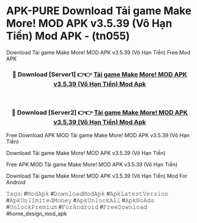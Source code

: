 # APK-PURE Download Tải game Make More! MOD APK v3.5.39 (Vô Hạn Tiền) Mod APK - (tn055)
Download Tải game Make More! MOD APK v3.5.39 (Vô Hạn Tiền) Free Mod APK

<div align="center">
<h3>🔴 Download [Server1] 👉👉 <a href="https://apk-comot.site?title=Tải_game_Make_More!_MOD_APK_v3.5.39_(Vô_Hạn_Tiền)">Tải game Make More! MOD APK v3.5.39 (Vô Hạn Tiền) Mod Apk</a></h3><br>

<h3>🔴 Download [Server2] 👉👉 <a href="https://apk-comot.site?title=Tải_game_Make_More!_MOD_APK_v3.5.39_(Vô_Hạn_Tiền)">Tải game Make More! MOD APK v3.5.39 (Vô Hạn Tiền) Mod Apk</a></h3>
</div>


Free Download APK MOD Tải game Make More! MOD APK v3.5.39 (Vô Hạn Tiền)

Download Tải game Make More! MOD APK v3.5.39 (Vô Hạn Tiền) 

Free APK MOD Tải game Make More! MOD APK v3.5.39 (Vô Hạn Tiền) 

Download Tải game Make More! MOD APK v3.5.39 (Vô Hạn Tiền) Mod For Android

𝚃𝚊𝚐𝚜: #𝙼𝚘𝚍𝙰𝚙𝚔 #𝙳𝚘𝚠𝚗𝚕𝚘𝚊𝚍𝙼𝚘𝚍𝙰𝚙𝚔 #𝙰𝚙𝚔𝙻𝚊𝚝𝚎𝚜𝚝𝚅𝚎𝚛𝚜𝚒𝚘𝚗 #𝙰𝚙𝚔𝚄𝚗𝚕𝚒𝚖𝚒𝚝𝚎𝚍𝙼𝚘𝚗𝚎𝚢 #𝙰𝚙𝚔𝚄𝚗𝚕𝚘𝚌𝚔𝙰𝚕𝚕 #𝙰𝚙𝚔𝙽𝚘𝙰𝚍𝚜 #𝚄𝚗𝚕𝚘𝚌𝚔𝙿𝚛𝚎𝚖𝚒𝚞𝚖 #𝙵𝚘𝚛𝙰𝚗𝚍𝚛𝚘𝚒𝚍 #𝙵𝚛𝚎𝚎𝙳𝚘𝚠𝚗𝚕𝚘𝚊𝚍 #home_design_mod_apk
